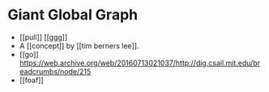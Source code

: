 # Giant Global Graph

- [[pull]] [[ggg]]
- A [[concept]] by [[tim berners lee]].
- [[go]] https://web.archive.org/web/20160713021037/http://dig.csail.mit.edu/breadcrumbs/node/215
- [[foaf]]


